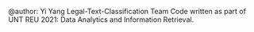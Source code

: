 @author: Yi Yang
Legal-Text-Classification Team
Code written as part of UNT REU 2021: Data Analytics and Information Retrieval.
